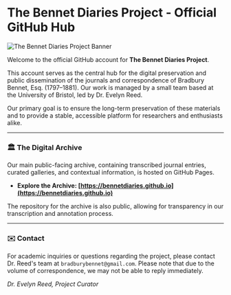 # The Bennet Diaries Project - Official GitHub Hub

![The Bennet Diaries Project Banner](https://bennetdiaries.github.io/assets/images/bennet_portrait.png)

Welcome to the official GitHub account for **The Bennet Diaries Project**.

This account serves as the central hub for the digital preservation and public dissemination of the journals and correspondence of Bradbury Bennet, Esq. (1797–1881). Our work is managed by a small team based at the University of Bristol, led by Dr. Evelyn Reed.

Our primary goal is to ensure the long-term preservation of these materials and to provide a stable, accessible platform for researchers and enthusiasts alike.

---

### 🏛️ **The Digital Archive**

Our main public-facing archive, containing transcribed journal entries, curated galleries, and contextual information, is hosted on GitHub Pages.

-   **Explore the Archive: [https://bennetdiaries.github.io](https://bennetdiaries.github.io)**

The repository for the archive is also public, allowing for transparency in our transcription and annotation process.

---

### ✉️ **Contact**

For academic inquiries or questions regarding the project, please contact Dr. Reed's team at `bradburybennet@gmail.com`. Please note that due to the volume of correspondence, we may not be able to reply immediately.

*Dr. Evelyn Reed, Project Curator*
